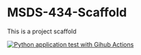 # MSDS-434-Scaffold
This is a project scaffold

[![Python application test with Gihub Actions](https://github.com/TFM-Devs/MSDS-434-Scaffold/actions/workflows/main.yml/badge.svg)](https://github.com/TFM-Devs/MSDS-434-Scaffold/actions/workflows/main.yml)


